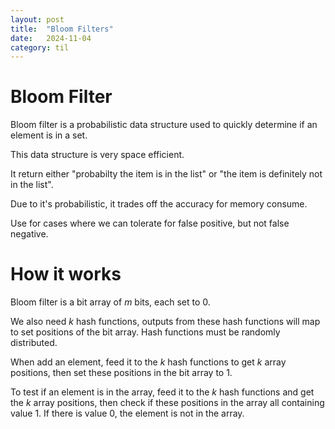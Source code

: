```yaml
---
layout: post
title:  "Bloom Filters"
date:   2024-11-04
category: til
---
```

# Bloom Filter
Bloom filter is a probabilistic data structure used to quickly determine if an element is in a set.

This data structure is very space efficient.

It return either "probabilty the item is in the list" or "the item is definitely not in the list".

Due to it's probabilistic, it trades off the accuracy for memory consume.

Use for cases where we can tolerate for false positive, but not false negative.

# How it works
Bloom filter is a bit array of *m* bits, each set to 0.

We also need *k* hash functions, outputs from these hash functions will map to set positions of the bit array. Hash functions must be randomly distributed.

When add an element, feed it to the *k* hash functions to get *k* array positions, then set these positions in the bit array to 1.

To test if an element is in the array, feed it to the *k* hash functions and get the *k* array positions, then check if these positions in the array all containing value 1. If there is value 0, the element is not in the array.
